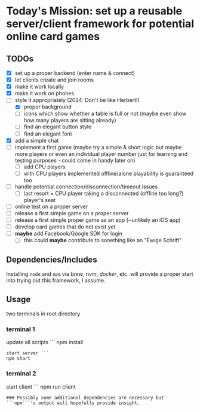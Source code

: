 # Today's Mission: set up a reusable server/client framework for potential online card games

## TODOs
- [x] set up a proper backend (enter name & connect)
- [x] let clients create and join rooms
- [x] make it work locally
- [x] make it work on phones
- [ ] style it appropriately (2024: Don't be like Herbert!)
  - [x] proper background
  - [ ] icons which show whether a table is full or not (maybe even show how many players are sitting already)
  - [ ] find an elegant button style
  - [ ] find an elegant font
- [x] add a simple chat
- [ ] implement a first game (maybe try a simple & short logic but maybe more players or even an individual player number just for learning and testing purposes - could come in handy later on)
  - [ ] add CPU players
  - [ ] with CPU players implemented offline/alone playability is guaranteed too
- [ ] handle potential connection/disconnection/timeout issues
  - [ ] last resort = CPU player taking a disconnected (offline too long?) player's seat
- [ ] online test on a proper server
- [ ] release a first simple game on a proper server
- [ ] release a first simple proper game as an app (~unlikely an iOS app)
- [ ] develop card games that do not exist yet
- [ ] **maybe** add Facebook/Google SDK for login
  - [ ] this could **maybe** contribute to sonething like an "Ewige Schrift"

## Dependencies/Includes
Installing ```node``` and ```npm``` via *brew*, *nvm*, *docker*, etc. will provide a proper start into trying out this framework, I assume.

## Usage
two terminals in root directory
### terminal 1
update all scripts ```
npm install
```
start server ```
npm start
```
### terminal 2
start client ```
npm run client
```
### Possibly some additional dependencies are necessary but ```npm```'s output will hopefully provide insight.